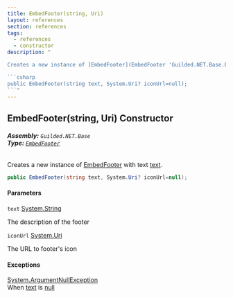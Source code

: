 ```yaml
---
title: EmbedFooter(string, Uri)
layout: references
section: references
tags:
  - references
  - constructor
description: "

Creates a new instance of [EmbedFooter](EmbedFooter 'Guilded.NET.Base.Embeds.EmbedFooter') with text [text](EmbedFooter.EmbedFooter(string,Uri)#Guilded.NET.Base.Embeds.EmbedFooter.EmbedFooter(string,System.Uri).text 'Guilded.NET.Base.Embeds.EmbedFooter.EmbedFooter(string, System.Uri).text').

```csharp
public EmbedFooter(string text, System.Uri? iconUrl=null);
```"
---
```


## EmbedFooter(string, Uri) Constructor
###### **Assembly:** `Guilded.NET.Base`<br/>**Type:** [`EmbedFooter`](EmbedFooter 'Guilded.NET.Base.Embeds.EmbedFooter')

Creates a new instance of [EmbedFooter](EmbedFooter 'Guilded.NET.Base.Embeds.EmbedFooter') with text [text](EmbedFooter.EmbedFooter(string,Uri)#Guilded.NET.Base.Embeds.EmbedFooter.EmbedFooter(string,System.Uri).text 'Guilded.NET.Base.Embeds.EmbedFooter.EmbedFooter(string, System.Uri).text').

```csharp
public EmbedFooter(string text, System.Uri? iconUrl=null);
```
#### Parameters

<a name='Guilded.NET.Base.Embeds.EmbedFooter.EmbedFooter(string,System.Uri).text'></a>

`text` [System.String](https://docs.microsoft.com/en-us/dotnet/api/System.String 'System.String')

The description of the footer

<a name='Guilded.NET.Base.Embeds.EmbedFooter.EmbedFooter(string,System.Uri).iconUrl'></a>

`iconUrl` [System.Uri](https://docs.microsoft.com/en-us/dotnet/api/System.Uri 'System.Uri')

The URL to footer's icon

#### Exceptions

[System.ArgumentNullException](https://docs.microsoft.com/en-us/dotnet/api/System.ArgumentNullException 'System.ArgumentNullException')  
When [text](EmbedFooter.EmbedFooter(string,Uri)#Guilded.NET.Base.Embeds.EmbedFooter.EmbedFooter(string,System.Uri).text 'Guilded.NET.Base.Embeds.EmbedFooter.EmbedFooter(string, System.Uri).text') is [null](https://docs.microsoft.com/en-us/dotnet/csharp/language-reference/keywords/null 'https://docs.microsoft.com/en-us/dotnet/csharp/language-reference/keywords/null')